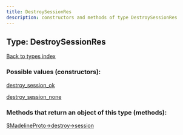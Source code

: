 ```yaml
---
title: DestroySessionRes
description: constructors and methods of type DestroySessionRes
---
```

## Type: DestroySessionRes  
[Back to types index](index.md)



### Possible values (constructors):

[destroy\_session\_ok](../constructors/destroy_session_ok.md)  

[destroy\_session\_none](../constructors/destroy_session_none.md)  



### Methods that return an object of this type (methods):

[$MadelineProto->destroy->session](../methods/destroy_session.md)  




